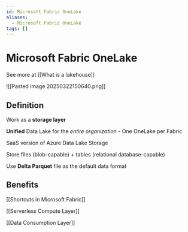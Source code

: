 ```yaml
---
id: Microsoft Fabric OneLake
aliases:
  - Microsoft Fabric OneLake
tags: []
---
```


# Microsoft Fabric OneLake

See more at  [[What is a lakehouse]]

![[Pasted image 20250322150640.png]]

## Definition

 Work as a **storage layer**

**Unified** Data Lake for the _entire organization_ - One OneLake per Fabric

SaaS version of Azure Data Lake Storage

Store files (blob-capable) + tables (relational database-capable)

Use **Delta Parquet** file as the default data format

## Benefits

[[Shortcuts in Microsoft Fabric]]

[[Serverless Compute Layer]]

[[Data Consumption Layer]]

